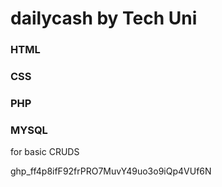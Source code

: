 # dailycash by Tech Uni

### HTML
### CSS
### PHP
### MYSQL

for basic CRUDS 

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